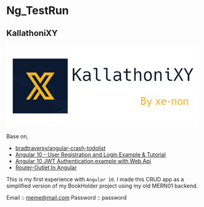 # Ng_TestRun

## KallathoniXY

![KallathoniXY Banner](kallathoni~01.png)

Base on,

- [bradtraversy/angular-crash-todolist](https://github.com/bradtraversy/angular-crash-todolist)
- [Angular 10 - User Registration and Login Example & Tutorial](https://jasonwatmore.com/post/2020/07/18/angular-10-user-registration-and-login-example-tutorial#environment-ts)
- [Angular 10 JWT Authentication example with Web Api](https://bezkoder.com/angular-10-jwt-auth/)
- [Router-Outlet In Angular](https://www.c-sharpcorner.com/blogs/routeroutlet-in-angular)

This is my first experience with `Angular 10`. I made this CRUD app as a simplified version of my BookHolder project using my old MERN01 backend.

Email    :: meme@mail.com
Password :: password
